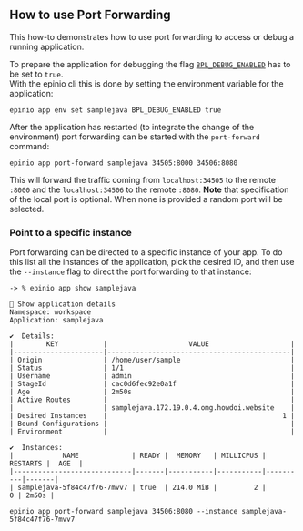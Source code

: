 ## How to use Port Forwarding

This how-to demonstrates how to use port forwarding to access or debug a running application.

To prepare the application for debugging the flag [`BPL_DEBUG_ENABLED`](https://paketo.io/docs/howto/java/#enable-remote-debugging) has to be set to `true`.  
With the epinio cli this is done by setting the environment variable for the application:

```
epinio app env set samplejava BPL_DEBUG_ENABLED true
```

After the application has restarted (to integrate the change of the environment) port forwarding can be started with the `port-forward` command:

```
epinio app port-forward samplejava 34505:8000 34506:8080
```

This will forward the traffic coming from `localhost:34505` to the remote `:8000` and the `localhost:34506` to the remote `:8080`.
__Note__ that specification of the local port is optional. When none is provided a random port will be selected.

### Point to a specific instance

Port forwarding can be directed to a specific instance of your app. To do this list all the instances of the application, pick the desired ID, and then use the `--instance` flag to direct the port forwarding to that instance:

```
-> % epinio app show samplejava

🚢 Show application details
Namespace: workspace
Application: samplejava

✔️  Details:
|        KEY           |                    VALUE                    |
|----------------------|---------------------------------------------|
| Origin               | /home/user/sample                           |
| Status               | 1/1                                         |
| Username             | admin                                       |
| StageId              | cac0d6fec92e0a1f                            |
| Age                  | 2m50s                                       |
| Active Routes        |                                             |
|                      | samplejava.172.19.0.4.omg.howdoi.website    |
| Desired Instances    |                                           1 |
| Bound Configurations |                                             |
| Environment          |                                             |

✔️  Instances: 
|            NAME             | READY |  MEMORY   | MILLICPUS | RESTARTS |  AGE  |
|-----------------------------|-------|-----------|-----------|----------|-------|
| samplejava-5f84c47f76-7mvv7 | true  | 214.0 MiB |         2 |        0 | 2m50s |
```



```
epinio app port-forward samplejava 34506:8080 --instance samplejava-5f84c47f76-7mvv7
```
